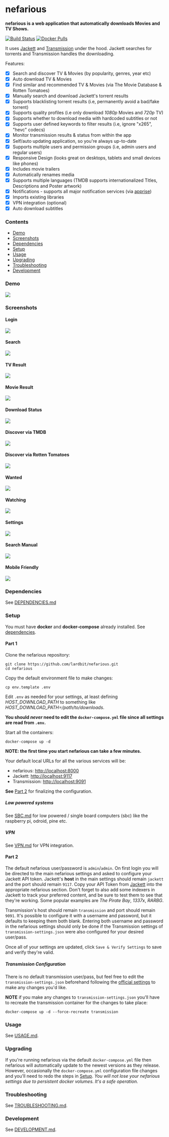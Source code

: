 # nefarious

**nefarious is a web application that automatically downloads Movies and TV Shows.**

[![Build Status](https://github.com/lardbit/nefarious/actions/workflows/build.yml/badge.svg)](https://github.com/lardbit/nefarious/actions/workflows/build.yml)
[![Docker Pulls](https://img.shields.io/docker/pulls/lardbit/nefarious.svg?maxAge=60&style=flat-square)](https://hub.docker.com/r/lardbit/nefarious)

It uses [Jackett](https://github.com/Jackett/Jackett/) and [Transmission](https://transmissionbt.com/) under the hood.  Jackett searches for torrents and Transmission handles the downloading.

Features:
- [x] Search and discover TV & Movies (by popularity, genres, year etc)
- [x] Auto download TV & Movies
- [x] Find similar and recommended TV & Movies (via The Movie Database & Rotten Tomatoes)
- [x] Manually search and download Jackett's torrent results
- [x] Supports blacklisting torrent results (i.e, permanently avoid a bad/fake torrent)
- [X] Supports quality profiles (i.e only download *1080p* Movies and *720p* TV)
- [x] Supports whether to download media with hardcoded subtitles or not
- [x] Supports user defined keywords to filter results (i.e, ignore "x265", "hevc" codecs)
- [x] Monitor transmission results & status from within the app
- [x] Self/auto updating application, so you're always up-to-date
- [x] Supports multiple users and permission groups (i.e, admin users and regular users)
- [x] Responsive Design (looks great on desktops, tablets and small devices like phones)
- [x] Includes movie trailers
- [x] Automatically renames media
- [x] Supports multiple languages (TMDB supports internationalized Titles, Descriptions and Poster artwork)
- [x] Notifications - supports all major notification services (via [apprise](https://github.com/caronc/apprise))
- [x] Imports existing libraries
- [x] VPN integration (optional)
- [x] Auto download subtitles

### Contents

- [Demo](#demo)
- [Screenshots](#screenshots)
- [Dependencies](#dependencies)
- [Setup](#setup)
- [Usage](#usage)
- [Upgrading](#upgrading)
- [Troubleshooting](#troubleshooting)
- [Development](#development)

### Demo

![](screenshots/nefarious-demo.gif)

### Screenshots

#### Login
![](screenshots/login.png)
#### Search
![](screenshots/search-results.png)
#### TV Result
![](screenshots/media-tv-result.png)
#### Movie Result
![](screenshots/media-movie-result.png)
#### Download Status
![](screenshots/media-status.png)
#### Discover via TMDB
![](screenshots/discover-tmdb.png)
#### Discover via Rotten Tomatoes
![](screenshots/discover-rotten-tomatoes.png)
#### Wanted
![](screenshots/wanted.png)
#### Watching
![](screenshots/watching.png)
#### Settings
![](screenshots/settings.png)
#### Search Manual
![](screenshots/search-manual.png)
#### Mobile Friendly
![](screenshots/search-mobile.png)


### Dependencies

See [DEPENDENCIES.md](docs/DEPENDENCIES.md)

### Setup

You must have **docker** and **docker-compose** already installed.  See [dependencies](docs/DEPENDENCIES.md).

#### Part 1
    
Clone the nefarious repository:

    git clone https://github.com/lardbit/nefarious.git
    cd nefarious
    
Copy the default environment file to make changes:

    cp env.template .env
    
Edit `.env` as needed for your settings, at least defining *HOST_DOWNLOAD_PATH* to something like *HOST_DOWNLOAD_PATH=/path/to/downloads*.

**You should *never* need to edit the `docker-compose.yml` file since all settings are read from `.env`.**
    
Start all the containers:

    docker-compose up -d
    
**NOTE: the first time you start nefarious can take a few minutes.**

Your default local URLs for all the various services will be:

- nefarious: [http://localhost:8000](http://localhost:8000)
- Jackett: [http://localhost:9117](http://localhost:9117)
- Transmission: [http://localhost:9091](http://localhost:9091)

**See** [Part 2](#part-2) for finalizing the configuration.

##### Low powered systems

See [SBC.md](docs/SBC.md) for low powered / single board computers (sbc) like the raspberry pi, odroid, pine etc. 

##### VPN

See [VPN.md](docs/VPN.md) for VPN integration.

#### Part 2

The default nefarious user/password is `admin`/`admin`.  On first login you will be directed to the main nefarious settings and asked to configure your Jackett API token.
Jackett's **host** in the main settings should remain `jackett` and the port should remain `9117`.  Copy your API Token from [Jackett](http://localhost:9117) into the appropriate nefarious section.
Don't forget to also add some indexers in Jackett to track your preferred content, and be sure to test them to see that they're working.  Some popular examples are *The Pirate Bay*, *1337x*, *RARBG*.

Transmission's host should remain `transmission` and port should remain `9091`.  It's possible to configure it with a username and password, but it defaults to keeping them both blank.
Entering both username and password in the nefarious settings should only be done if the Transmission settings of `transmission-settings.json` were also configured for your desired user/pass.

Once all of your settings are updated, click `Save & Verify Settings` to save and verify they're valid.

##### Transmission Configuration

There is no default transmission user/pass, but feel free to edit the `transmission-settings.json` beforehand following the [official settings](https://github.com/transmission/transmission/wiki/Editing-Configuration-Files) to make any changes you'd like.

**NOTE** if you make any changes to `transmission-settings.json` you'll have to recreate the transmission container for the changes to take place:

    docker-compose up -d --force-recreate transmission
    
### Usage

See [USAGE.md](docs/USAGE.md).

### Upgrading

If you're running nefarious via the default `docker-compose.yml` file then nefarious will automatically update to the newest versions as they release.
However, occasionally the `docker-compose.yml` configuration file changes and you'll need to redo the steps in [Setup](#setup).
*You will not lose your nefarious settings due to persistent docker volumes.  It's a safe operation.*

### Troubleshooting

See [TROUBLESHOOTING.md](docs/TROUBLESHOOTING.md).

### Development

See [DEVELOPMENT.md](docs/DEVELOPMENT.md).
